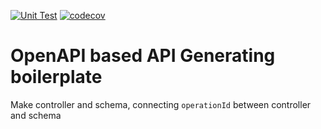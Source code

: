[![Unit Test](https://github.com/eunchurn/openapi-api-generator/actions/workflows/unit-test.yml/badge.svg)](https://github.com/eunchurn/openapi-api-generator/actions/workflows/unit-test.yml) [![codecov](https://codecov.io/gh/eunchurn/openapi-api-generator/branch/main/graph/badge.svg?token=MdCzjjNfST)](https://codecov.io/gh/eunchurn/openapi-api-generator)

# OpenAPI based API Generating boilerplate

Make controller and schema, connecting `operationId` between controller and schema

